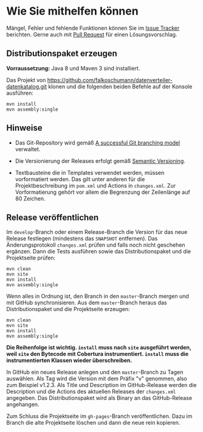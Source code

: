 Wie Sie mithelfen können
========================

Mängel, Fehler und fehlende Funktionen können Sie im [Issue Tracker][issues]
berichten. Gerne auch mit [Pull Request][pulls] für einen Lösungsvorschlag.


Distributionspaket erzeugen
---------------------------

**Vorraussetzung:** Java 8 und Maven 3 sind installiert.

Das Projekt von https://github.com/falkoschumann/datenverteiler-datenkatalog.git
klonen und die folgenden beiden Befehle auf der Konsole ausführen:

    mvn install
    mvn assembly:single


Hinweise
--------

  - Das Git-Repository wird gemäß [A successful Git branching model][branching]
    verwaltet.

  - Die Versionierung der Releases erfolgt gemäß [Semantic Versioning][semver].

  - Textbausteine die in Templates verwendet werden, müssen vorformatiert
    werden. Das gilt unter anderen für die Projektbeschreibung im `pom.xml` und
    Actions in `changes.xml`. Zur Vorformatierung gehört vor allem die
    Begrenzung der Zeilenlänge auf 80 Zeichen.


Release veröffentlichen
-----------------------

Im `develop`-Branch oder einem Release-Branch die Version für das neue Release
festlegen (mindestens das `SNAPSHOT` entfernen). Das Änderungsprotokoll
`changes.xml` prüfen und falls noch nicht geschehen ergänzen. Dann die Tests
ausführen sowie das Distributionspaket und die Projektseite prüfen:

    mvn clean
    mvn site
    mvn install
    mvn assembly:single

Wenn alles in Ordnung ist, den Branch in den `master`-Branch mergen und mit
GitHub synchronisieren. Aus dem `master`-Branch heraus das Distributionspaket
und die Projektseite erzeugen:

    mvn clean
    mvn site
    mvn install
    mvn assembly:single

**Die Reihenfolge ist wichtig. `install` muss nach `site` ausgeführt werden,
weil `site` den Bytecode mit Cobertura instrumentiert. `install` muss die
instrumentierten Klassen wieder überschreiben.**

In GitHub ein neues Release anlegen und den `master`-Branch zu Tagen auswählen.
Als Tag wird die Version mit dem Präfix "v" genommen, also zum Beispiel v1.2.3.
Als Title und Description im GitHub-Release werden die Description und die
Actions des aktuellen Releases der `changes.xml` angegeben. Das
Distributionspaket wird als Binary an das GitHub-Release angehangen.

Zum Schluss die Projektseite im `gh-pages`-Branch veröffentlichen. Dazu im
Branch die alte Projektseite löschen und dann die neue rein kopieren.


[issues]: https://github.com/falkoschumann/datenverteiler-datenkatalog/issues
[pulls]: https://github.com/falkoschumann/datenverteiler-datenkatalog/pulls
[semver]: http://semver.org
[branching]: http://nvie.com/posts/a-successful-git-branching-model/
